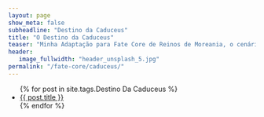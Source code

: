 ```yaml
---
layout: page
show_meta: false
subheadline: "Destino da Caduceus"
title: "O Destino da Caduceus"
teaser: "Minha Adaptação para Fate Core de Reinos de Moreania, o cenário oficial da DragonSlayer"
header:
   image_fullwidth: "header_unsplash_5.jpg"
permalink: "/fate-core/caduceus/"
---
```

<ul>
    {% for post in site.tags.Destino Da Caduceus %}
    <li><a href="{{ site.url }}{{ post.url }}">{{ post.title }}</a></li>
    {% endfor %}
</ul>
